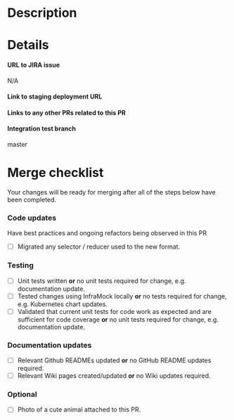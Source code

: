 # Description
<!---  Write a brief description of what your code does and how it relates to the issue it is resolving or feature enhancement it is implementing. -->

# Details
#### URL to JIRA issue
N/A
<!---
  Delete this comment and include the URL of the JIRA issue the pull request is related to.
  If no JIRA issue exists for this PR, replace this comment with N/A.
  Your pull request will not pass the required checks if this is not followed.
-->

#### Link to staging deployment URL 
<!---
  Delete this comment and include the URL of the staging environment for this pull request.
  If no staging environment exists for this PR, replace this comment with N/A and explain why
  a staging environment is not necessary.
  Your pull request will not pass the required checks if this is not followed.
-->

#### Links to any other PRs related to this PR
<!---
  Delete this comment and include the URLs of any pull requests that are related to this PR.
  Place each PR on a new line. If no other PRs relate to this PR, replace this comment with N/A.
  Your pull request will not pass the required checks if this is not followed.
-->

#### Integration test branch
master
<!---
  The branch that the integration tests will be run against.

  If you DID NOT modify the integration tests for this PR, this can be left as `master`.

  If you DID modify the integration tests for this PR, add the name of the branch you created
  in biomage-ltd/testing that will be used to test this branch.
-->

# Merge checklist
Your changes will be ready for merging after all of the steps below have been completed.
<!---
  The required checks will not pass until all the boxes below have been checked.
-->

### Code updates
Have best practices and ongoing refactors being observed in this PR
- [ ] Migrated any selector / reducer used to the new format.

### Testing
- [ ] Unit tests written **or** no unit tests required for change, e.g. documentation update.
- [ ] Tested changes using InfraMock locally **or** no tests required for change, e.g. Kubernetes chart updates.
- [ ] Validated that current unit tests for code work as expected and are sufficient for code coverage **or** no unit tests required for change, e.g. documentation update.

<!---
  Download the latest production data using `biomage experiment pull`.
  To set up easy local testing with inframock, follow the instructions here: https://github.com/biomage-ltd/inframock
  To deploy to the staging environment, follow the instructions here: https://github.com/biomage-ltd/biomage-utils
-->

### Documentation updates
- [ ] Relevant Github READMEs updated **or** no GitHub README updates required.
- [ ] Relevant Wiki pages created/updated **or** no Wiki updates required.

### Optional
- [ ] Photo of a cute animal attached to this PR.
